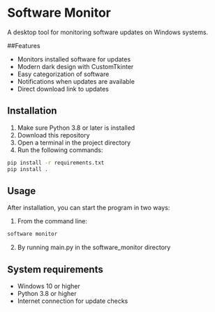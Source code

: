 # Software Monitor

A desktop tool for monitoring software updates on Windows systems.

##Features

- Monitors installed software for updates
- Modern dark design with CustomTkinter
- Easy categorization of software
- Notifications when updates are available
- Direct download link to updates

## Installation

1. Make sure Python 3.8 or later is installed
2. Download this repository
3. Open a terminal in the project directory
4. Run the following commands:

```bash
pip install -r requirements.txt
pip install .
```

## Usage

After installation, you can start the program in two ways:

1. From the command line:
```bash
software monitor
```

2. By running main.py in the software_monitor directory

## System requirements

- Windows 10 or higher
- Python 3.8 or higher
- Internet connection for update checks


